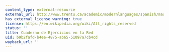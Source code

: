 ```yaml
---
content_type: external-resource
external_url: http://www.trentu.ca/academic/modernlanguages/spanish/masarriba/
has_external_license_warning: true
license: https://en.wikipedia.org/wiki/All_rights_reserved
status: ''
title: Cuaderno de Ejercicios en la Red
uid: b9b2fafd-b4ee-4875-ab65-51097a7cb4cd
wayback_url: ''
---
```

